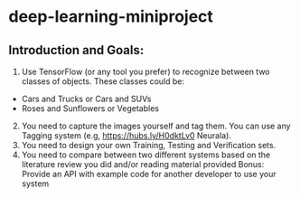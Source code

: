 # deep-learning-miniproject

## Introduction and Goals:
1. Use TensorFlow (or any tool you prefer) to recognize between two classes of objects.  These classes could be:
* Cars and Trucks or Cars and SUVs
* Roses and Sunflowers or Vegetables
2. You need to capture the images yourself and tag them.  You can use any Tagging system (e.g, https://hubs.ly/H0dktLv0 Neurala).  
3. You need to design your own Training, Testing and Verification sets.
4. You need to compare between two different systems based on the literature review you did and/or reading material provided
Bonus:  Provide an API with example code for another developer to use your system

